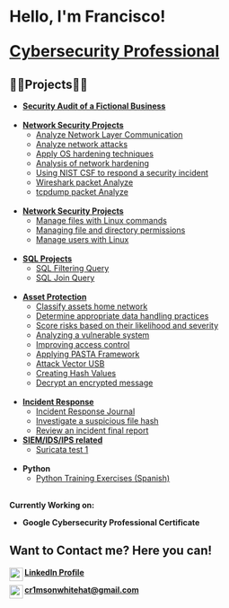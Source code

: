<h1>Hello, I'm Francisco!

<a href="https://www.linkedin.com/in/francisco-josé-l-451621256/">Cybersecurity Professional</a>

<h2>👨‍💻Projects👨‍💻</h2>

- <b>[Security Audit of a Fictional Business](https://github.com/Cr1msonPho3nix/audit-example-1)</b>
    <br><br>
- <b>[Network Security Projects](https://github.com/Cr1msonPho3nix/Network_Projects)</b>
  - [Analyze Network Layer Communication](https://github.com/Cr1msonPho3nix/Network_Projects/blob/main/Analyze%20Network%20Layer%20Communication.md)
  - [Analyze network attacks](https://github.com/Cr1msonPho3nix/Network_Projects/blob/main/Analyze%20network%20attacks.md)
  - [Apply OS hardening techniques](https://github.com/Cr1msonPho3nix/Network_Projects/blob/main/Apply%20OS%20hardening%20techniques.md)
  - [Analysis of network hardening](https://github.com/Cr1msonPho3nix/Network_Projects/blob/main/Analysis%20of%20network%20hardening.md)
  - [Using NIST CSF to respond a security incident](https://github.com/Cr1msonPho3nix/Network_Projects/blob/main/Using%20NIST%20CSF%20to%20respond%20a%20security%20incident.md)
  - [Wireshark packet Analyze](https://github.com/Cr1msonPho3nix/Network_Projects/blob/main/Wireshark%20packet%20Analyze.md)
  - [tcpdump packet Analyze](https://github.com/Cr1msonPho3nix/Network_Projects/blob/main/tcpdump%20packet%20Analyze.md)
    <br><br>
- <b>[Network Security Projects](https://github.com/Cr1msonPho3nix/Linux_projects)</b>
  - [Manage files with Linux commands](https://github.com/Cr1msonPho3nix/Linux_projects/blob/main/Manage%20files%20with%20Linux%20commands.md)
  - [Managing file and directory permissions](https://github.com/Cr1msonPho3nix/Linux_projects/blob/main/Managing%20File%20Permission.md)
  - [Manage users with Linux](https://github.com/Cr1msonPho3nix/Linux_projects/blob/main/Manage%20users%20with%20Linux%20commands.md)
  <br><br>
- <b>[SQL Projects](https://github.com/Cr1msonPho3nix/SQL_Projects)</b>
  - [SQL Filtering Query](https://github.com/Cr1msonPho3nix/SQL_Projects/blob/main/SQL%20Filtering%20Query.md)
  - [SQL Join Query](https://github.com/Cr1msonPho3nix/SQL_Projects/blob/main/SQL%20Join.md)
  <br><br>
- <b>[Asset Protection](https://github.com/Cr1msonPho3nix/Asset_Management)</b>
  - [Classify assets home network](https://github.com/Cr1msonPho3nix/Asset_Management/blob/main/Classify%20assets%20home%20network.md)
  - [Determine appropriate data handling practices](https://github.com/Cr1msonPho3nix/Asset_Management/blob/main/Determine%20appropriate%20data%20handling%20practices.md)
  - [Score risks based on their likelihood and severity](https://github.com/Cr1msonPho3nix/Asset_Management/blob/main/Score%20risks%20based%20on%20their%20likelihood%20and%20severity.md)
  - [Analyzing a vulnerable system](https://github.com/Cr1msonPho3nix/Asset_Management/blob/main/Asset%20Projects/Analyzing%20a%20vulnerable%20system.md)
  - [Improving access control](https://github.com/Cr1msonPho3nix/Asset_Management/blob/main/Asset%20Projects/Improving%20access%20control.md)
  - [Applying PASTA Framework](https://github.com/Cr1msonPho3nix/Asset_Management/blob/main/Asset%20Projects/Applying%20PASTA%20Framework.md)
  - [Attack Vector USB](https://github.com/Cr1msonPho3nix/Asset_Management/blob/main/Asset%20Projects/Attack%20Vector%20USB%20drive.md)
  - [Creating Hash Values](https://github.com/Cr1msonPho3nix/Asset_Management/blob/main/Encryption/Creating%20Hash%20values.md)
  - [Decrypt an encrypted message](https://github.com/Cr1msonPho3nix/Asset_Management/blob/main/Encryption/Decrypt%20an%20encrypted%20message.md)
  <br><br>
- <b>[Incident Response](https://github.com/Cr1msonPho3nix/Incident-Response-Projects/tree/main)</b>
  - [Incident Response Journal](https://github.com/Cr1msonPho3nix/Incident-Response-Projects/blob/main/Incident%20Handler's%20Journal%20%231.md)
  - [Investigate a suspicious file hash](https://github.com/Cr1msonPho3nix/Incident-Response-Projects/blob/main/Investigate%20a%20suspicious%20file%20hash.md)
  - [Review an incident final report](https://github.com/Cr1msonPho3nix/Incident-Response-Projects/blob/main/Review%20an%20incident%20final%20report.md)
- <b>[SIEM/IDS/IPS related](https://github.com/Cr1msonPho3nix/Incident-Response-Projects/tree/main/SIEM-IDS-IPS)</b>
  - [Suricata test 1](https://github.com/Cr1msonPho3nix/Incident-Response-Projects/blob/main/SIEM-IDS-IPS/Suricata%20test1.md)
  <br><br>
- <b>Python</b>
  - [Python Training Exercises (Spanish)](https://github.com/Cr1msonPho3nix/Python_Training)

<br>
<b>Currently Working on:

- Google Cybersecurity Professional Certificate </b>

<h2>Want to Contact me? Here you can!</h2>

[<img align="left" width="24px" src="https://cdn.jsdelivr.net/npm/simple-icons@v3/icons/linkedin.svg" />][linkedin] <a href="https://www.linkedin.com/in/fj-crimson/">**LinkedIn Profile**</a>
<br>

[<img align="left" width="24px" src="https://www.svgrepo.com/show/511921/email-1573.svg" />][email] **cr1msonwhitehat@gmail.com**

[linkedin]: https://www.linkedin.com/in/fj-crimson/
[email]: https://github.com/Cr1msonPho3nix

<!--
**Cr1msonPho3nix/cr1msonPho3nix** is a ✨ _special_ ✨ repository because its `README.md` (this file) appears on your GitHub profile.

Here are some ideas to get you started:

- 🔭 I’m currently working on ...
- 🌱 I’m currently learning ...
- 👯 I’m looking to collaborate on ...
- 🤔 I’m looking for help with ...
- 💬 Ask me about ...
- 📫 How to reach me: ...
- 😄 Pronouns: ...
- ⚡ Fun fact: ...
-->
